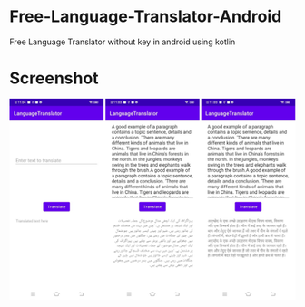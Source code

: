 # Free-Language-Translator-Android
Free Language Translator without key in android using kotlin

# Screenshot

![alt text](https://github.com/orbitalsonic/Free-Language-Translator-Android/blob/master/Screenshots/Screenshot1.jpg?raw=true)
